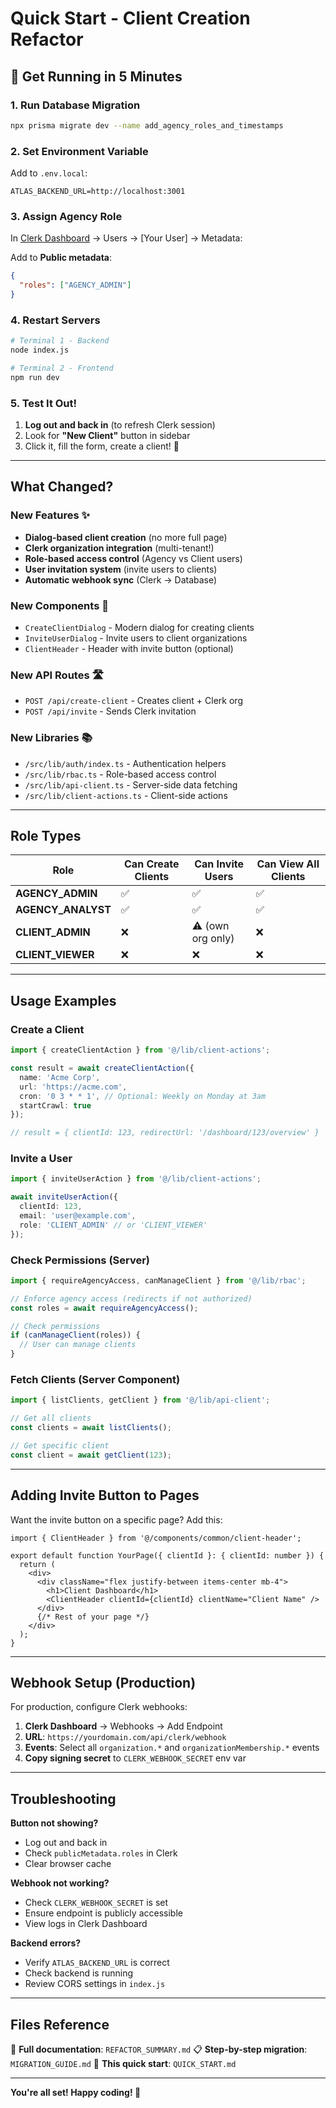 # Quick Start - Client Creation Refactor

## 🚀 Get Running in 5 Minutes

### 1. Run Database Migration
```bash
npx prisma migrate dev --name add_agency_roles_and_timestamps
```

### 2. Set Environment Variable
Add to `.env.local`:
```env
ATLAS_BACKEND_URL=http://localhost:3001
```

### 3. Assign Agency Role
In [Clerk Dashboard](https://dashboard.clerk.com) → Users → [Your User] → Metadata:

Add to **Public metadata**:
```json
{
  "roles": ["AGENCY_ADMIN"]
}
```

### 4. Restart Servers
```bash
# Terminal 1 - Backend
node index.js

# Terminal 2 - Frontend  
npm run dev
```

### 5. Test It Out!

1. **Log out and back in** (to refresh Clerk session)
2. Look for **"New Client"** button in sidebar
3. Click it, fill the form, create a client! 🎉

---

## What Changed?

### New Features ✨
- **Dialog-based client creation** (no more full page)
- **Clerk organization integration** (multi-tenant!)
- **Role-based access control** (Agency vs Client users)
- **User invitation system** (invite users to clients)
- **Automatic webhook sync** (Clerk → Database)

### New Components 🎨
- `CreateClientDialog` - Modern dialog for creating clients
- `InviteUserDialog` - Invite users to client organizations
- `ClientHeader` - Header with invite button (optional)

### New API Routes 🛣️
- `POST /api/create-client` - Creates client + Clerk org
- `POST /api/invite` - Sends Clerk invitation

### New Libraries 📚
- `/src/lib/auth/index.ts` - Authentication helpers
- `/src/lib/rbac.ts` - Role-based access control
- `/src/lib/api-client.ts` - Server-side data fetching
- `/src/lib/client-actions.ts` - Client-side actions

---

## Role Types

| Role | Can Create Clients | Can Invite Users | Can View All Clients |
|------|-------------------|------------------|---------------------|
| **AGENCY_ADMIN** | ✅ | ✅ | ✅ |
| **AGENCY_ANALYST** | ✅ | ✅ | ✅ |
| **CLIENT_ADMIN** | ❌ | ⚠️ (own org only) | ❌ |
| **CLIENT_VIEWER** | ❌ | ❌ | ❌ |

---

## Usage Examples

### Create a Client
```typescript
import { createClientAction } from '@/lib/client-actions';

const result = await createClientAction({
  name: 'Acme Corp',
  url: 'https://acme.com',
  cron: '0 3 * * 1', // Optional: Weekly on Monday at 3am
  startCrawl: true
});

// result = { clientId: 123, redirectUrl: '/dashboard/123/overview' }
```

### Invite a User
```typescript
import { inviteUserAction } from '@/lib/client-actions';

await inviteUserAction({
  clientId: 123,
  email: 'user@example.com',
  role: 'CLIENT_ADMIN' // or 'CLIENT_VIEWER'
});
```

### Check Permissions (Server)
```typescript
import { requireAgencyAccess, canManageClient } from '@/lib/rbac';

// Enforce agency access (redirects if not authorized)
const roles = await requireAgencyAccess();

// Check permissions
if (canManageClient(roles)) {
  // User can manage clients
}
```

### Fetch Clients (Server Component)
```typescript
import { listClients, getClient } from '@/lib/api-client';

// Get all clients
const clients = await listClients();

// Get specific client
const client = await getClient(123);
```

---

## Adding Invite Button to Pages

Want the invite button on a specific page? Add this:

```tsx
import { ClientHeader } from '@/components/common/client-header';

export default function YourPage({ clientId }: { clientId: number }) {
  return (
    <div>
      <div className="flex justify-between items-center mb-4">
        <h1>Client Dashboard</h1>
        <ClientHeader clientId={clientId} clientName="Client Name" />
      </div>
      {/* Rest of your page */}
    </div>
  );
}
```

---

## Webhook Setup (Production)

For production, configure Clerk webhooks:

1. **Clerk Dashboard** → Webhooks → Add Endpoint
2. **URL**: `https://yourdomain.com/api/clerk/webhook`
3. **Events**: Select all `organization.*` and `organizationMembership.*` events
4. **Copy signing secret** to `CLERK_WEBHOOK_SECRET` env var

---

## Troubleshooting

**Button not showing?**
- Log out and back in
- Check `publicMetadata.roles` in Clerk
- Clear browser cache

**Webhook not working?**
- Check `CLERK_WEBHOOK_SECRET` is set
- Ensure endpoint is publicly accessible
- View logs in Clerk Dashboard

**Backend errors?**
- Verify `ATLAS_BACKEND_URL` is correct
- Check backend is running
- Review CORS settings in `index.js`

---

## Files Reference

📄 **Full documentation**: `REFACTOR_SUMMARY.md`
📋 **Step-by-step migration**: `MIGRATION_GUIDE.md`
🎯 **This quick start**: `QUICK_START.md`

---

**You're all set! Happy coding! 🚀**
